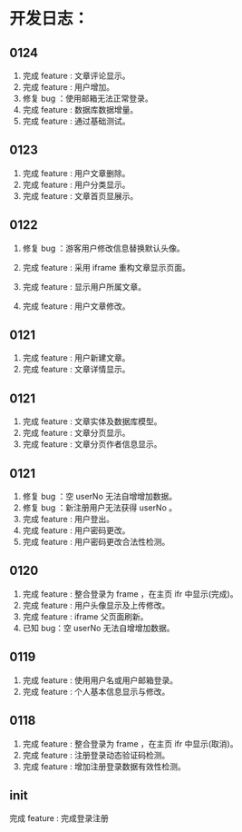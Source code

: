 # 开发日志：

## 0124

1. 完成 feature : 文章评论显示。
2. 完成 feature : 用户增加。
3. 修复 bug ：使用邮箱无法正常登录。
4. 完成 feature : 数据库数据增量。
5. 完成 feature : 通过基础测试。



## 0123

1. 完成 feature : 用户文章删除。
2. 完成 feature : 用户分类显示。
3. 完成 feature : 文章首页显展示。



## 0122

1. 修复 bug ：游客用户修改信息替换默认头像。

2. 完成 feature : 采用 iframe 重构文章显示页面。

3. 完成 feature : 显示用户所属文章。

4. 完成 feature : 用户文章修改。

   

## 0121

1. 完成 feature : 用户新建文章。
2. 完成 feature : 文章详情显示。



## 0121

1. 完成 feature : 文章实体及数据库模型。
2. 完成 feature : 文章分页显示。
3. 完成 feature : 文章分页作者信息显示。



## 0121

1. 修复 bug ：空 userNo 无法自增增加数据。
2. 修复 bug ：新注册用户无法获得 userNo 。
3. 完成 feature : 用户登出。
4. 完成 feature : 用户密码更改。
5. 完成 feature : 用户密码更改合法性检测。



## 0120

1. 完成 feature : 整合登录为 frame ，在主页 ifr 中显示(完成)。
2. 完成 feature : 用户头像显示及上传修改。
3. 完成 feature :  iframe 父页面刷新。
4. 已知 bug：空 userNo 无法自增增加数据。



## 0119

1. 完成 feature : 使用用户名或用户邮箱登录。
2. 完成 feature : 个人基本信息显示与修改。



## 0118

1. 完成 feature : 整合登录为 frame ，在主页 ifr 中显示(取消)。
2. 完成 feature : 注册登录动态验证码检测。
3. 完成 feature : 增加注册登录数据有效性检测。



## init 

完成 feature : 完成登录注册

